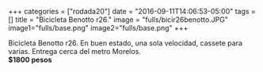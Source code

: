 +++
categories = ["rodada20"]
date = "2016-09-11T14:06:53-05:00"
tags = []
title = "Bicicleta Benotto r26."
image = "fulls/bicir26benotto.JPG"
image1="fulls/base.png"
image2="fulls/base.png"
+++

Bicicleta Benotto r26.
En buen estado, una sola velocidad, cassete para varias.
Entrega cerca del metro Morelos. <br> <strong> $1800 pesos </strong>
